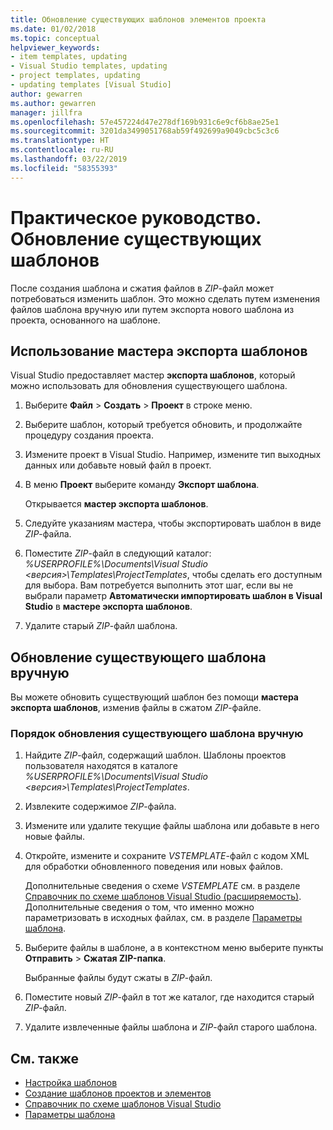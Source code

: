 ```yaml
---
title: Обновление существующих шаблонов элементов проекта
ms.date: 01/02/2018
ms.topic: conceptual
helpviewer_keywords:
- item templates, updating
- Visual Studio templates, updating
- project templates, updating
- updating templates [Visual Studio]
author: gewarren
ms.author: gewarren
manager: jillfra
ms.openlocfilehash: 57e457224d47e278df169b931c6e9cf6b8ae25e1
ms.sourcegitcommit: 3201da3499051768ab59f492699a9049cbc5c3c6
ms.translationtype: HT
ms.contentlocale: ru-RU
ms.lasthandoff: 03/22/2019
ms.locfileid: "58355393"
---
```

# <a name="how-to-update-existing-templates"></a>Практическое руководство. Обновление существующих шаблонов

После создания шаблона и сжатия файлов в *ZIP*-файл может потребоваться изменить шаблон. Это можно сделать путем изменения файлов шаблона вручную или путем экспорта нового шаблона из проекта, основанного на шаблоне.

## <a name="use-the-export-template-wizard"></a>Использование мастера экспорта шаблонов

Visual Studio предоставляет мастер **экспорта шаблонов**, который можно использовать для обновления существующего шаблона.

1. Выберите **Файл** > **Создать** > **Проект** в строке меню.

1. Выберите шаблон, который требуется обновить, и продолжайте процедуру создания проекта.

1. Измените проект в Visual Studio. Например, измените тип выходных данных или добавьте новый файл в проект.

1. В меню **Проект** выберите команду **Экспорт шаблона**.

    Открывается **мастер экспорта шаблонов**.

1. Следуйте указаниям мастера, чтобы экспортировать шаблон в виде *ZIP*-файла.

1. Поместите *ZIP*-файл в следующий каталог: *%USERPROFILE%\Documents\Visual Studio \<версия\>\Templates\ProjectTemplates*, чтобы сделать его доступным для выбора. Вам потребуется выполнить этот шаг, если вы не выбрали параметр **Автоматически импортировать шаблон в Visual Studio** в **мастере экспорта шаблонов**.

1. Удалите старый *ZIP*-файл шаблона.

## <a name="manually-update-an-existing-template"></a>Обновление существующего шаблона вручную

Вы можете обновить существующий шаблон без помощи **мастера экспорта шаблонов**, изменив файлы в сжатом *ZIP*-файле.

### <a name="to-manually-update-an-existing-template"></a>Порядок обновления существующего шаблона вручную

1. Найдите *ZIP*-файл, содержащий шаблон. Шаблоны проектов пользователя находятся в каталоге *%USERPROFILE%\Documents\Visual Studio \<версия\>\Templates\ProjectTemplates*.

1. Извлеките содержимое *ZIP*-файла.

1. Измените или удалите текущие файлы шаблона или добавьте в него новые файлы.

1. Откройте, измените и сохраните *VSTEMPLATE*-файл с кодом XML для обработки обновленного поведения или новых файлов.

    Дополнительные сведения о схеме *VSTEMPLATE* см. в разделе [Справочник по схеме шаблонов Visual Studio (расширяемость)](../extensibility/visual-studio-template-schema-reference.md). Дополнительные сведения о том, что именно можно параметризовать в исходных файлах, см. в разделе [Параметры шаблона](../ide/template-parameters.md).

1. Выберите файлы в шаблоне, а в контекстном меню выберите пункты **Отправить** > **Сжатая ZIP-папка**.

    Выбранные файлы будут сжаты в *ZIP*-файл.

1. Поместите новый *ZIP*-файл в тот же каталог, где находится старый *ZIP*-файл.

1. Удалите извлеченные файлы шаблона и *ZIP*-файл старого шаблона.

## <a name="see-also"></a>См. также

- [Настройка шаблонов](../ide/customizing-project-and-item-templates.md)
- [Создание шаблонов проектов и элементов](../ide/creating-project-and-item-templates.md)
- [Справочник по схеме шаблонов Visual Studio](../extensibility/visual-studio-template-schema-reference.md)
- [Параметры шаблона](../ide/template-parameters.md)